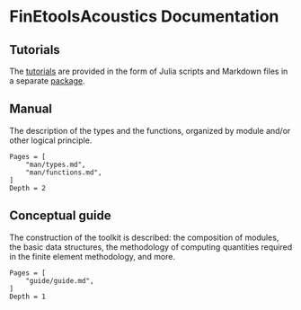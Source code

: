 # FinEtoolsAcoustics Documentation

## Tutorials

The [tutorials](https://github.com/PetrKryslUCSD/FinEtoolsAcousticsTutorials.jl) are provided in the form of Julia scripts and Markdown files in a separate [package](https://github.com/PetrKryslUCSD/FinEtoolsAcousticsTutorials.jl). 

## Manual

The description of the types and the functions, organized by module and/or other logical principle.

```@contents
Pages = [
    "man/types.md",
    "man/functions.md",
]
Depth = 2
```

## Conceptual guide

The construction of the toolkit is described: the composition of modules, the basic data structures, the methodology of computing quantities required in the finite element methodology, and more.

```@contents
Pages = [
    "guide/guide.md",
]
Depth = 1
```
